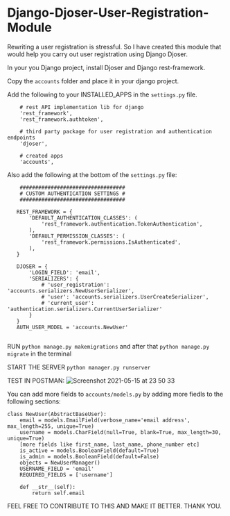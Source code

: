 # Django-Djoser-User-Registration-Module
Rewriting a user registration is stressful. So I have created this module that would help you carry out user registration using Django Djoser. 

In your you Django project, install Djoser and Django rest-framework.

Copy the `accounts` folder and place it in your django project.

Add the following to your INSTALLED_APPS in the `settings.py` file.
```
    # rest API implementation lib for django
    'rest_framework',
    'rest_framework.authtoken',

    # third party package for user registration and authentication endpoints
    'djoser',

    # created apps
    'accounts',
 ```
 Also add the following at the bottom of the `settings.py` file:
 
 ```
     ##################################
     # CUSTOM AUTHENTICATION SETTINGS #
     ##################################

    REST_FRAMEWORK = {
        'DEFAULT_AUTHENTICATION_CLASSES': (
            'rest_framework.authentication.TokenAuthentication',
        ),
        'DEFAULT_PERMISSION_CLASSES': (
            'rest_framework.permissions.IsAuthenticated',
        ),
    }

    DJOSER = {
        'LOGIN_FIELD': 'email',
        'SERIALIZERS': {
            # 'user_registration': 'accounts.serializers.NewUserSerializer',  
            # 'user': 'accounts.serializers.UserCreateSerializer',
            # 'current_user': 'authentication.serializers.CurrentUserSerializer' 
        }
    }
    AUTH_USER_MODEL = 'accounts.NewUser'
    
```

RUN `python manage.py makemigrations` and after that `python manage.py migrate` in the terminal

START THE SERVER `python manager.py runserver`

TEST IN POSTMAN:
![Screenshot 2021-05-15 at 23 50 33](https://user-images.githubusercontent.com/58259539/118380269-5a734800-b5d8-11eb-851b-45d04b785847.png)


You can add more fields to `accounts/models.py` by adding more fiedls to the following sections:

```
class NewUser(AbstractBaseUser):
    email = models.EmailField(verbose_name='email address', max_length=255, unique=True)
    username = models.CharField(null=True, blank=True, max_length=30, unique=True)
    [more fields like first_name, last_name, phone_number etc]
    is_active = models.BooleanField(default=True)
    is_admin = models.BooleanField(default=False)
    objects = NewUserManager()
    USERNAME_FIELD = 'email'
    REQUIRED_FIELDS = ['username']
    
    def __str__(self):
        return self.email
```

FEEL FREE TO CONTRIBUTE TO THIS AND MAKE IT BETTER.
THANK YOU.

    
   
    
 
